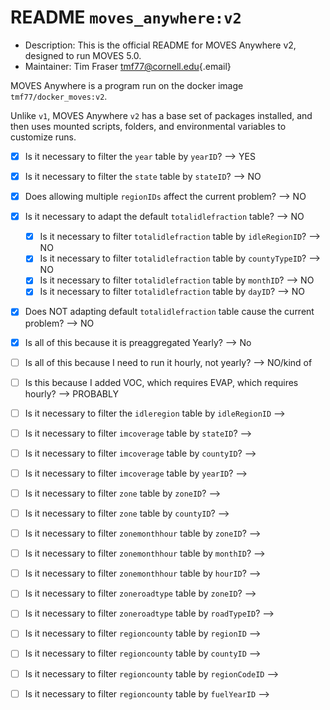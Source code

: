# README `moves_anywhere:v2`

-   Description: This is the official README for MOVES Anywhere v2, designed to run MOVES 5.0.
-   Maintainer: Tim Fraser [tmf77\@cornell.edu](mailto:tmf77@cornell.edu){.email}

MOVES Anywhere is a program run on the docker image `tmf77/docker_moves:v2`.

Unlike `v1`, MOVES Anywhere `v2` has a base set of packages installed, and then uses mounted scripts, folders, and environmental variables to customize runs.

- [x] Is it necessary to filter the `year` table by `yearID`? --> YES
- [x] Is it necessary to filter the `state` table by `stateID`? --> NO
- [x] Does allowing multiple `regionIDs` affect the current problem? --> NO
- [x] Is it necessary to adapt the default `totalidlefraction` table? --> NO
  - [x] Is it necessary to filter `totalidlefraction` table by `idleRegionID`? --> NO
  - [x] Is it necessary to filter `totalidlefraction` table by `countyTypeID`? --> NO
  - [x] Is it necessary to filter `totalidlefraction` table by `monthID`? --> NO
  - [x] Is it necessary to filter `totalidlefraction` table by `dayID`? --> NO
- [x] Does NOT adapting default `totalidlefraction` table cause the current problem? --> NO
- [x] Is all of this because it is preaggregated Yearly? --> No
- [ ] Is all of this because I need to run it hourly, not yearly? --> NO/kind of
- [ ] Is this because I added VOC, which requires EVAP, which requires hourly? --> PROBABLY





- [ ] Is it necessary to filter the `idleregion` table by `idleRegionID` -->

- [ ] Is it necessary to filter `imcoverage` table by `stateID`? -->
- [ ] Is it necessary to filter `imcoverage` table by `countyID`? -->
- [ ] Is it necessary to filter `imcoverage` table by `yearID`? -->


- [ ] Is it necessary to filter `zone` table by `zoneID`? -->
- [ ] Is it necessary to filter `zone` table by `countyID`? -->

- [ ] Is it necessary to filter `zonemonthhour` table by `zoneID`? -->
- [ ] Is it necessary to filter `zonemonthhour` table by `monthID`? -->
- [ ] Is it necessary to filter `zonemonthhour` table by `hourID`? -->


- [ ] Is it necessary to filter `zoneroadtype` table by `zoneID`? -->
- [ ] Is it necessary to filter `zoneroadtype` table by `roadTypeID`? -->

- [ ] Is it necessary to filter `regioncounty` table by `regionID` -->
- [ ] Is it necessary to filter `regioncounty` table by `countyID` -->
- [ ] Is it necessary to filter `regioncounty` table by `regionCodeID` -->
- [ ] Is it necessary to filter `regioncounty` table by `fuelYearID` -->

